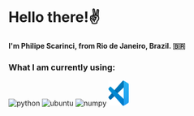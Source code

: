 # Hello there!✌️ 
#### I'm Philipe Scarinci, from Rio de Janeiro, Brazil. 🇧🇷
###
### What I am currently using:
<div style="display: inline_block;">
	<img alt="python" width=40 height=50 src=https://s3.dualstack.us-east-2.amazonaws.com/pythondotorg-assets/media/files/python-logo-only.svg>
	<img alt="ubuntu" width=50 height=60 src=https://upload.wikimedia.org/wikipedia/commons/9/9e/UbuntuCoF.svg>
	<img alt="numpy"  width=45 height=55  src=https://www.svgrepo.com/show/354127/numpy.svg>
	<img alt="pybricks" width=40 height=50 src=https://raw.githubusercontent.com/devicons/devicon/ca28c779441053191ff11710fe24a9e6c23690d6/icons/vscode/vscode-original.svg><br/> 
	
</div>
